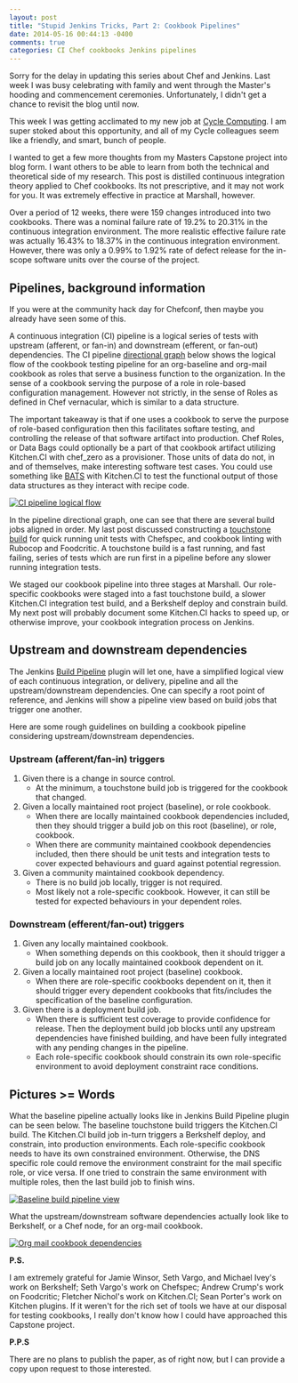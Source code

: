 ```yaml
---
layout: post
title: "Stupid Jenkins Tricks, Part 2: Cookbook Pipelines"
date: 2014-05-16 00:44:13 -0400
comments: true
categories: CI Chef cookbooks Jenkins pipelines
---
```


Sorry for the delay in updating this series about Chef and Jenkins.  Last week I was busy celebrating with family and went through the Master's hooding
and commencement ceremonies.  Unfortunately, I didn't get a chance to revisit the blog until now.

This week I was getting acclimated to my new job at [Cycle Computing](http://www.cyclecomputing.com).  I am super stoked about
this opportunity, and all of my Cycle colleagues seem like a friendly, and smart, bunch of people.

I wanted to get a few more thoughts from my Masters Capstone project into blog form.  I want others to be able to learn from both the technical and theoretical side of my research.
This post is distilled continuous integration theory applied to Chef cookbooks.  Its not prescriptive, and it may not work for you.  It was extremely effective in practice
at Marshall, however.

Over a period of 12 weeks, there were 159 changes introduced into two cookbooks.  There was a nominal failure rate of 19.2% to 20.31% in the continuous integration environment.
The more realistic effective failure rate was actually 16.43% to 18.37% in the continuous integration environment.  However, there was only a 0.99% to 1.92% rate of defect
release for the in-scope software units over the course of the project.

<!-- more -->

## Pipelines, background information

If you were at the community hack day for Chefconf, then maybe you already have seen some of this.

A continuous integration (CI) pipeline is a logical series of tests with upstream (afferent, or fan-in) and downstream (efferent, or fan-out) dependencies.
The CI pipeline [directional graph](http://graphviz.org) below shows the logical flow of the cookbook testing pipeline
for an org-baseline and org-mail cookbook as roles that serve a business function to the organization.  In the sense of a
cookbook serving the purpose of a role in role-based configuration management.  However not strictly, in the sense of Roles as
defined in Chef vernacular, which is similar to a data structure.

The important takeaway is that if one uses a cookbook to serve the purpose of role-based configuration then this facilitates
softare testing, and controlling the release of that software artifact into production.  Chef Roles, or Data Bags could optionally
be a part of that cookbook artifact utilizing Kitchen.CI with chef_zero as a provisioner.  Those units of data do not, in and of
themselves, make interesting software test cases.  You could use something like [BATS](https://github.com/sstephenson/bats) with
Kitchen.CI to test the functional output of those data structures as they interact with recipe code.

[![CI pipeline logical flow](/images/build-pipeline.svg)](/images/build-pipeline.dot.txt)

In the pipeline directional graph, one can see that there are several build jobs aligned in order.  My last post discussed
constructing a [touchstone build](https://atomic-penguin.github.io/blog/2014/04/28/stupid-jenkins-and-chef-tricks-part-1-rubocop/) for
quick running unit tests with Chefspec, and cookbook linting with Rubocop and Foodcritic.  A touchstone build is a fast running, and fast
failing, series of tests which are run first in a pipeline before any slower running integration tests.

We staged our cookbook pipeline into three stages at Marshall.  Our role-specific cookbooks were staged into a fast touchstone
build, a slower Kitchen.CI integration test build, and a Berkshelf deploy and constrain build.  My next post
will probably document some Kitchen.CI hacks to speed up, or otherwise improve, your cookbook integration process on Jenkins.

## Upstream and downstream dependencies

The Jenkins [Build Pipeline](https://wiki.jenkins-ci.org/display/JENKINS/Build+Pipeline+Plugin) plugin will let one, have
a simplified logical view of each continuous integration, or delivery, pipeline and all the upstream/downstream dependencies.  One can
specify a root point of reference, and Jenkins will show a pipeline view based on build jobs that trigger one another.

Here are some rough guidelines on building a cookbook pipeline considering upstream/downstream dependencies.

### Upstream (afferent/fan-in) triggers

1. Given there is a change in source control.
   * At the minimum, a touchstone build job is triggered for the cookbook that changed.
2. Given a locally maintained root project (baseline), or role cookbook.
   * When there are locally maintained cookbook dependencies included, then they should trigger a build job on this root (baseline), or role, cookbook.
   * When there are community maintained cookbook dependencies included, then there should be unit tests and integration tests to cover expected
     behaviours and guard against potential regression.
3. Given a community maintained cookbook dependency.
   * There is no build job locally, trigger is not required.
   * Most likely not a role-specific cookbook.  However, it can still be tested for expected behaviours in your dependent roles.

### Downstream (efferent/fan-out) triggers

1. Given any locally maintained cookbook.
   * When something depends on this cookbook, then it should trigger a build job on any locally maintained cookbook dependent on it.
2. Given a locally maintained root project (baseline) cookbook.
   * When there are role-specific cookbooks dependent on it, then it should trigger every dependent cookbooks that fits/includes
     the specification of the baseline configuration.
3. Given there is a deployment build job.
   * When there is sufficient test coverage to provide confidence for release.  Then the deployment build job blocks until any upstream
     dependencies have finished building, and have been fully integrated with any pending changes in the pipeline.
   * Each role-specific cookbook should constrain its own role-specific environment to avoid deployment constraint race conditions.

## Pictures >= Words

What the baseline pipeline actually looks like in Jenkins Build Pipeline plugin can be seen below.  The baseline touchstone build triggers
the Kitchen.CI build.  The Kitchen.CI build job in-turn triggers a Berkshelf deploy, and constrain, into production environments.  Each
role-specific cookbook needs to have its own constrained environment.  Otherwise, the DNS specific role could remove the environment constraint for
the mail specific role, or vice versa.  If one tried to constrain the same environment with multiple roles, then the last build job to finish wins.

[![Baseline build pipeline view](/images/jenkins-baseline-pipeline.png)](/images/jenkins-baseline-pipeline.png)

What the upstream/downstream software dependencies actually look like to Berkshelf, or a Chef node, for an org-mail cookbook.

[![Org mail cookbook dependencies](/images/mu-mail-dependencies.svg)](/images/mu-mail-dependencies.dot.txt)

**P.S.**

I am extremely grateful for Jamie Winsor, Seth Vargo, and Michael Ivey's work on Berkshelf; Seth Vargo's work on Chefspec; Andrew Crump's work on Foodcritic;
Fletcher Nichol's work on Kitchen.CI; Sean Porter's work on Kitchen plugins.  If it weren't for the rich set of tools we have at our disposal
for testing cookbooks, I really don't know how I could have approached this Capstone project.

**P.P.S**

There are no plans to publish the paper, as of right now, but I can provide a copy upon request to those interested.

